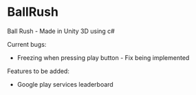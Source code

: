 # BallRush
Ball Rush - Made in Unity 3D using c#

Current bugs: 
- Freezing when pressing play button - Fix being implemented

Features to be added: 
- Google play services leaderboard
